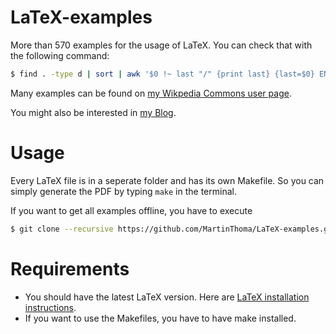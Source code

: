 LaTeX-examples
==============

More than 570 examples for the usage of LaTeX. You can check that with the
following command:

```bash
$ find . -type d | sort | awk '$0 !~ last "/" {print last} {last=$0} END {print last}' | grep -v .git | wc -l
```


Many examples can be found on [my Wikpedia Commons user page](http://commons.wikimedia.org/wiki/User:MartinThoma#Galerie).

You might also be interested in [my Blog](http://martin-thoma.com/tag/tikz/).


Usage
=====

Every LaTeX file is in a seperate folder and has its own Makefile.
So you can simply generate the PDF by typing `make` in the terminal.

If you want to get all examples offline, you have to execute

```bash
$ git clone --recursive https://github.com/MartinThoma/LaTeX-examples.git
```


Requirements
============

* You should have the latest LaTeX version. Here are
  [LaTeX installation instructions](http://martin-thoma.com/how-to-install-the-latest-latex-version/).
* If you want to use the Makefiles, you have to have make installed.

